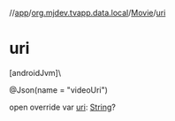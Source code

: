 //[app](../../../index.md)/[org.mjdev.tvapp.data.local](../index.md)/[Movie](index.md)/[uri](uri.md)

# uri

[androidJvm]\

@Json(name = &quot;videoUri&quot;)

open override var [uri](uri.md): [String](https://kotlinlang.org/api/latest/jvm/stdlib/kotlin/-string/index.html)?

